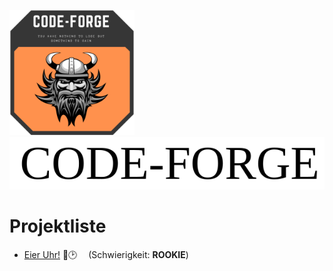  <img src="logo.svg" alt="logo" width="200"/>   <img src="header.svg" alt="logo" width="600"/>  
 
 # Projektliste
 - [Eier Uhr!](https://github.com/code-forge-de)	🥚🕑  (Schwierigkeit: **ROOKIE**)

<!--
**code-forge-de/code-forge-de** is a ✨ _special_ ✨ repository because its `README.md` (this file) appears on your GitHub profile.

Here are some ideas to get you started:

- 🔭 I’m currently working on ...
- 🌱 I’m currently learning ...
- 👯 I’m looking to collaborate on ...
- 🤔 I’m looking for help with ...
- 💬 Ask me about ...
- 📫 How to reach me: ...
- 😄 Pronouns: ...
- ⚡ Fun fact: ...
-->

